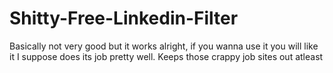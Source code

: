 # Shitty-Free-Linkedin-Filter

Basically not very good but it works alright, if you wanna use it you will like it I suppose does its job pretty well. Keeps those crappy job sites out atleast
